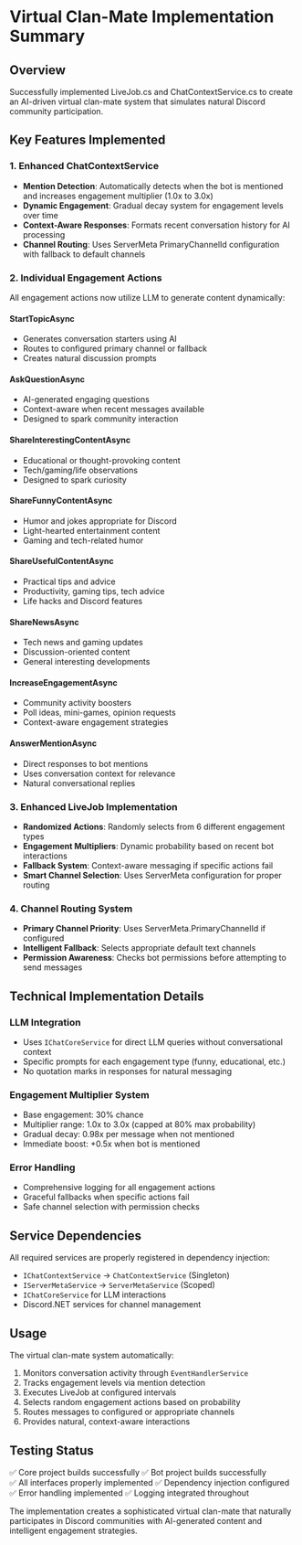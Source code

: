 # Virtual Clan-Mate Implementation Summary

## Overview

Successfully implemented LiveJob.cs and ChatContextService.cs to create an AI-driven virtual clan-mate system that simulates natural Discord community participation.

## Key Features Implemented

### 1. Enhanced ChatContextService

- **Mention Detection**: Automatically detects when the bot is mentioned and increases engagement multiplier (1.0x to 3.0x)
- **Dynamic Engagement**: Gradual decay system for engagement levels over time
- **Context-Aware Responses**: Formats recent conversation history for AI processing
- **Channel Routing**: Uses ServerMeta PrimaryChannelId configuration with fallback to default channels

### 2. Individual Engagement Actions

All engagement actions now utilize LLM to generate content dynamically:

#### StartTopicAsync

- Generates conversation starters using AI
- Routes to configured primary channel or fallback
- Creates natural discussion prompts

#### AskQuestionAsync

- AI-generated engaging questions
- Context-aware when recent messages available
- Designed to spark community interaction

#### ShareInterestingContentAsync

- Educational or thought-provoking content
- Tech/gaming/life observations
- Designed to spark curiosity

#### ShareFunnyContentAsync

- Humor and jokes appropriate for Discord
- Light-hearted entertainment content
- Gaming and tech-related humor

#### ShareUsefulContentAsync

- Practical tips and advice
- Productivity, gaming tips, tech advice
- Life hacks and Discord features

#### ShareNewsAsync

- Tech news and gaming updates
- Discussion-oriented content
- General interesting developments

#### IncreaseEngagementAsync

- Community activity boosters
- Poll ideas, mini-games, opinion requests
- Context-aware engagement strategies

#### AnswerMentionAsync

- Direct responses to bot mentions
- Uses conversation context for relevance
- Natural conversational replies

### 3. Enhanced LiveJob Implementation

- **Randomized Actions**: Randomly selects from 6 different engagement types
- **Engagement Multipliers**: Dynamic probability based on recent bot interactions
- **Fallback System**: Context-aware messaging if specific actions fail
- **Smart Channel Selection**: Uses ServerMeta configuration for proper routing

### 4. Channel Routing System

- **Primary Channel Priority**: Uses ServerMeta.PrimaryChannelId if configured
- **Intelligent Fallback**: Selects appropriate default text channels
- **Permission Awareness**: Checks bot permissions before attempting to send messages

## Technical Implementation Details

### LLM Integration

- Uses `IChatCoreService` for direct LLM queries without conversational context
- Specific prompts for each engagement type (funny, educational, etc.)
- No quotation marks in responses for natural messaging

### Engagement Multiplier System

- Base engagement: 30% chance
- Multiplier range: 1.0x to 3.0x (capped at 80% max probability)
- Gradual decay: 0.98x per message when not mentioned
- Immediate boost: +0.5x when bot is mentioned

### Error Handling

- Comprehensive logging for all engagement actions
- Graceful fallbacks when specific actions fail
- Safe channel selection with permission checks

## Service Dependencies

All required services are properly registered in dependency injection:

- `IChatContextService` → `ChatContextService` (Singleton)
- `IServerMetaService` → `ServerMetaService` (Scoped)
- `IChatCoreService` for LLM interactions
- Discord.NET services for channel management

## Usage

The virtual clan-mate system automatically:

1. Monitors conversation activity through `EventHandlerService`
2. Tracks engagement levels via mention detection
3. Executes LiveJob at configured intervals
4. Selects random engagement actions based on probability
5. Routes messages to configured or appropriate channels
6. Provides natural, context-aware interactions

## Testing Status

✅ Core project builds successfully
✅ Bot project builds successfully  
✅ All interfaces properly implemented
✅ Dependency injection configured
✅ Error handling implemented
✅ Logging integrated throughout

The implementation creates a sophisticated virtual clan-mate that naturally participates in Discord communities with AI-generated content and intelligent engagement strategies.
